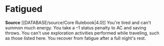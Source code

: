 ﻿---
id: '15'
name: Fatigued

---
# Fatigued

**Source** [[DATABASE/source/Core Rulebook|4.0]]
You're tired and can't summon much energy. You take a –1 status penalty to AC and saving throws. You can't use exploration activities performed while traveling, such as those listed here.
 You recover from fatigue after a full night's rest.